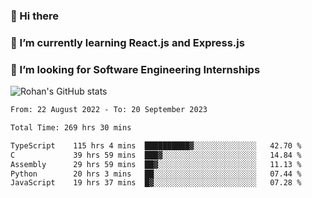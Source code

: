 ### 👋 Hi there 

<!--
**rohznmdev/rohznmdev** is a ✨ _special_ ✨ repository because its `README.md` (this file) appears on your GitHub profile.

Here are some ideas to get you started:

- 🔭 I’m currently working on ...
- 🌱 I’m currently learning Ruby and Ruby on Rails
- 👯 I’m looking to collaborate on ...
- 🤔 I’m looking for help with ...
- 💬 Ask me about ...
- 📫 How to reach me: ...
- 😄 Pronouns: ...
- ⚡ Fun fact: ...
-->
### 🌱 I’m currently learning React.js and Express.js
### 🤔 I’m looking for Software Engineering Internships
![Rohan's GitHub stats](https://github-readme-stats.vercel.app/api?username=rohznmdev&theme=dark&show_icons=true)

<!--START_SECTION:waka-->

```txt
From: 22 August 2022 - To: 20 September 2023

Total Time: 269 hrs 30 mins

TypeScript    115 hrs 4 mins  ██████████▓░░░░░░░░░░░░░░   42.70 %
C             39 hrs 59 mins  ███▓░░░░░░░░░░░░░░░░░░░░░   14.84 %
Assembly      29 hrs 59 mins  ██▓░░░░░░░░░░░░░░░░░░░░░░   11.13 %
Python        20 hrs 3 mins   ██░░░░░░░░░░░░░░░░░░░░░░░   07.44 %
JavaScript    19 hrs 37 mins  █▓░░░░░░░░░░░░░░░░░░░░░░░   07.28 %
```

<!--END_SECTION:waka-->
